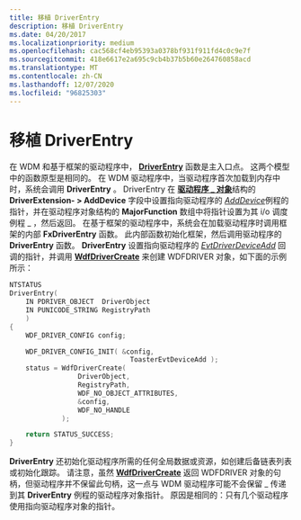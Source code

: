 ```yaml
---
title: 移植 DriverEntry
description: 移植 DriverEntry
ms.date: 04/20/2017
ms.localizationpriority: medium
ms.openlocfilehash: cac568cf4eb95393a0378bf931f911fd4c0c9e7f
ms.sourcegitcommit: 418e6617e2a695c9cb4b37b5b60e264760858acd
ms.translationtype: MT
ms.contentlocale: zh-CN
ms.lasthandoff: 12/07/2020
ms.locfileid: "96825303"
---
```

# <a name="porting-driverentry"></a>移植 DriverEntry


在 WDM 和基于框架的驱动程序中， [**DriverEntry**](./driverentry-for-kmdf-drivers.md) 函数是主入口点。 这两个模型中的函数原型是相同的。 在 WDM 驱动程序中，当驱动程序首次加载到内存中时，系统会调用 **DriverEntry** 。 DriverEntry 在 [**驱动程序 \_ 对象**](/windows-hardware/drivers/ddi/wdm/ns-wdm-_driver_object)结构的 **DriverExtension- &gt; AddDevice** 字段中设置指向驱动程序的 [*AddDevice*](/windows-hardware/drivers/ddi/wdm/nc-wdm-driver_add_device)例程的指针，并在驱动程序对象结构的 **MajorFunction** 数组中将指针设置为其 i/o 调度例程 \_ ，然后返回。 在基于框架的驱动程序中，系统会在加载驱动程序时调用框架的内部 **FxDriverEntry** 函数。 此内部函数初始化框架，然后调用驱动程序的 **DriverEntry** 函数。 **DriverEntry** 设置指向驱动程序的 [*EvtDriverDeviceAdd*](/windows-hardware/drivers/ddi/wdfdriver/nc-wdfdriver-evt_wdf_driver_device_add) 回调的指针，并调用 [**WdfDriverCreate**](/windows-hardware/drivers/ddi/wdfdriver/nf-wdfdriver-wdfdrivercreate) 来创建 WDFDRIVER 对象，如下面的示例所示：

```cpp
NTSTATUS
DriverEntry(
    IN PDRIVER_OBJECT  DriverObject
    IN PUNICODE_STRING RegistryPath
    )
{
    WDF_DRIVER_CONFIG config;

    WDF_DRIVER_CONFIG_INIT( &config,
                              ToasterEvtDeviceAdd );
    status = WdfDriverCreate(
                 DriverObject,
                 RegistryPath,
                 WDF_NO_OBJECT_ATTRIBUTES,
                 &config,
                 WDF_NO_HANDLE
             );

    return STATUS_SUCCESS;
}
```

**DriverEntry** 还初始化驱动程序所需的任何全局数据或资源，如创建后备链表列表或初始化跟踪。 请注意，虽然 [**WdfDriverCreate**](/windows-hardware/drivers/ddi/wdfdriver/nf-wdfdriver-wdfdrivercreate) 返回 WDFDRIVER 对象的句柄，但驱动程序并不保留此句柄，这一点与 WDM 驱动程序可能不会保留 \_ 传递到其 **DriverEntry** 例程的驱动程序对象指针。 原因是相同的：只有几个驱动程序使用指向驱动程序对象的指针。

 

